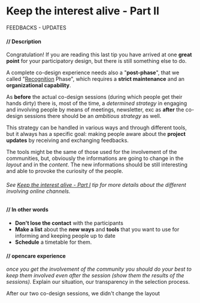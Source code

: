 # Keep the interest alive - Part II

FEEDBACKS - UPDATES

#### **// Description**

Congratulation! If you are reading this last tip you have arrived at one **great point** for your participatory design, but there is still something else to do. 

A complete co-design experience needs also a "**post-phase**", that we called "[Recognition](Our_experience_in_co-design_filed.md#recognition-phase) Phase", which requires a **strict maintenance** and an **organizational capability**.  

As **before** the actual co-design sessions (during which people get their hands dirty) there is, most of the time, a *determined strategy* in engaging and involving people by means of meetings, newsletter, exc as **after** the co-design sessions there should be an *ambitious strategy* as well. 

This strategy can be handled in various ways and through different tools, but it always has a specific goal: making people aware about the **project updates** by receiving and exchanging feedbacks. 

The tools might be the same of those used for the involvement of the communities, but, obviously the informations are going to change in the *layout* and in the *content*. The new informations should be still interesting and able to provoke the curiosity of the people. 

###### See [Keep the interest alive - Part I](keep_the_interest_alive.md) tip for more details about the different involving online channels.

#### **// In other words**

* **Don't lose the contact** with the participants
* **Make a list** about the **new ways** and **tools** that you want to use for informing and keeping people up to date
* **Schedule** a timetable for them.

#### **// opencare experience**

*once you get the involvement of the community you should do your best to keep them involved even after the session (show them the results of the sessions).* Explain our situation, our transparency in the selection process.

After our two co-design sessions, we didn't change the layout